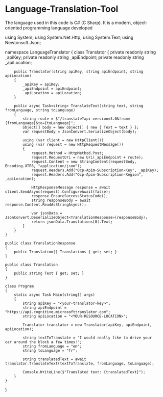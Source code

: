 # Language-Translation-Tool

The language used in this code is C# (C Sharp). It is a modern, object-oriented programming language developed

using System;
using System.Net.Http;
using System.Text;
using Newtonsoft.Json;

namespace LanguageTranslator
{
    class Translator
    {
        private readonly string _apiKey;
        private readonly string _apiEndpoint;
        private readonly string _apiLocation;

        public Translator(string apiKey, string apiEndpoint, string apiLocation)
        {
            _apiKey = apiKey;
            _apiEndpoint = apiEndpoint;
            _apiLocation = apiLocation;
        }

        public async Task<string> TranslateText(string text, string fromLanguage, string toLanguage)
        {
            string route = $"/translate?api-version=3.0&from={fromLanguage}&to={toLanguage}";
            object[] body = new object[] { new { Text = text } };
            var requestBody = JsonConvert.SerializeObject(body);

            using (var client = new HttpClient())
            using (var request = new HttpRequestMessage())
            {
                request.Method = HttpMethod.Post;
                request.RequestUri = new Uri(_apiEndpoint + route);
                request.Content = new StringContent(requestBody, Encoding.UTF8, "application/json");
                request.Headers.Add("Ocp-Apim-Subscription-Key", _apiKey);
                request.Headers.Add("Ocp-Apim-Subscription-Region", _apiLocation);

                HttpResponseMessage response = await client.SendAsync(request).ConfigureAwait(false);
                response.EnsureSuccessStatusCode();
                string responseBody = await response.Content.ReadAsStringAsync();

                var jsonData = JsonConvert.DeserializeObject<TranslationResponse>(responseBody);
                return jsonData.Translations[0].Text;
            }
        }
    }

    public class TranslationResponse
    {
        public Translation[] Translations { get; set; }
    }

    public class Translation
    {
        public string Text { get; set; }
    }

    class Program
    {
        static async Task Main(string[] args)
        {
            string apiKey = "<your-translator-key>";
            string apiEndpoint = "https://api.cognitive.microsofttranslator.com";
            string apiLocation = "<YOUR-RESOURCE-LOCATION>";

            Translator translator = new Translator(apiKey, apiEndpoint, apiLocation);

            string textToTranslate = "I would really like to drive your car around the block a few times!";
            string fromLanguage = "en";
            string toLanguage = "fr";

            string translatedText = await translator.TranslateText(textToTranslate, fromLanguage, toLanguage);

            Console.WriteLine($"Translated text: {translatedText}");
        }
    }
}


